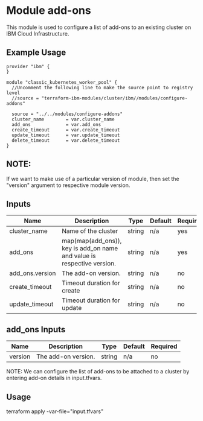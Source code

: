 # Module add-ons

This module is used to configure a list of add-ons to an existing cluster on IBM Cloud Infrastructure.

## Example Usage
```
provider "ibm" {
}

module "classic_kubernetes_worker_pool" {
  //Uncomment the following line to make the source point to registry level
  //source = "terraform-ibm-modules/cluster/ibm//modules/configure-addons"

  source = "../../modules/configure-addons"
  cluster_name        = var.cluster_name
  add_ons             = var.add_ons
  create_timeout      = var.create_timeout
  update_timeout      = var.update_timeout
  delete_timeout      = var.delete_timeout
}
```
## NOTE:

If we want to make use of a particular version of module, then set the "version" argument to respective module version.

<!-- BEGINNING OF PRE-COMMIT-TERRAFORM DOCS HOOK -->
## Inputs

| Name                              | Description                                                           | Type   | Default | Required|
|-----------------------------------|---------------------------------------------------------------------- |--------|---------|---------|
| cluster\_name                     | Name of the cluster                                                   | string | n/a     | yes     |
| add\_ons                          | map(map(add_ons)), key is add_on name and value is respective version.| string | n/a     | yes     |
| add\_ons.version                  | The add-on version.                                                   | string | n/a     | no      |
| create_timeout                    | Timeout duration for create                                           | string | n/a     | no      |
| update_timeout                    | Timeout duration for update                                           | string | n/a     | no      |

<!-- END OF PRE-COMMIT-TERRAFORM DOCS HOOK -->

<!-- BEGINNING OF PRE-COMMIT-TERRAFORM DOCS HOOK -->
## add_ons Inputs

| Name                              | Description                                           | Type   | Default | Required |
|-----------------------------------|-------------------------------------------------------|--------|---------|----------|
| version                           | The add-on version.                                   | string | n/a     | no       |

<!-- END OF PRE-COMMIT-TERRAFORM DOCS HOOK -->

NOTE: We can configure the list of add-ons to be attached to a cluster by entering add-on details in input.tfvars.


## Usage

terraform apply -var-file="input.tfvars"


